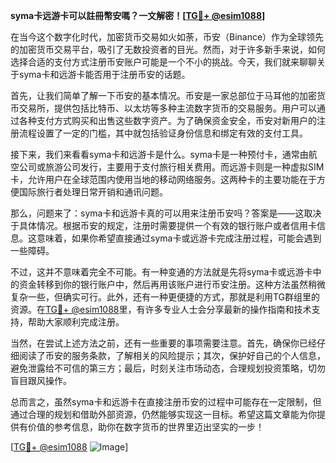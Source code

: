 **syma卡远游卡可以註冊幣安嗎？一文解密！[[TG💪+ @esim1088](https://t.me/s/esim1088)]**

在当今这个数字化时代，加密货币交易如火如荼，币安（Binance）作为全球领先的加密货币交易平台，吸引了无数投资者的目光。然而，对于许多新手来说，如何选择合适的支付方式注册币安账户可能是一个不小的挑战。今天，我们就来聊聊关于syma卡和远游卡能否用于注册币安的话题。

首先，让我们简单了解一下币安的基本情况。币安是一家总部位于马耳他的加密货币交易所，提供包括比特币、以太坊等多种主流数字货币的交易服务。用户可以通过各种支付方式购买和出售这些数字资产。为了确保资金安全，币安对新用户的注册流程设置了一定的门槛，其中就包括验证身份信息和绑定有效的支付工具。

接下来，我们来看看syma卡和远游卡是什么。syma卡是一种预付卡，通常由航空公司或旅游公司发行，主要用于支付旅行相关费用。而远游卡则是一种虚拟SIM卡，允许用户在全球范围内使用当地的移动网络服务。这两种卡的主要功能在于方便国际旅行者处理日常开销和通讯问题。

那么，问题来了：syma卡和远游卡真的可以用来注册币安吗？答案是——这取决于具体情况。根据币安的规定，注册时需要提供一个有效的银行账户或者信用卡信息。这意味着，如果你希望直接通过syma卡或远游卡完成注册过程，可能会遇到一些障碍。

不过，这并不意味着完全不可能。有一种变通的方法就是先将syma卡或远游卡中的资金转移到你的银行账户中，然后再用该账户进行币安注册。这种方法虽然稍微复杂一些，但确实可行。此外，还有一种更便捷的方式，那就是利用TG群组里的资源。在[TG💪+ @esim1088](https://t.me/s/esim1088)里，有许多专业人士会分享最新的操作指南和技术支持，帮助大家顺利完成注册。

当然，在尝试上述方法之前，还有一些重要的事项需要注意。首先，确保你已经仔细阅读了币安的服务条款，了解相关的风险提示；其次，保护好自己的个人信息，避免泄露给不可信的第三方；最后，时刻关注市场动态，合理规划投资策略，切勿盲目跟风操作。

总而言之，虽然syma卡和远游卡在直接注册币安的过程中可能存在一定限制，但通过合理的规划和借助外部资源，仍然能够实现这一目标。希望这篇文章能为你提供有价值的参考信息，助你在数字货币的世界里迈出坚实的一步！

[[TG💪+ @esim1088](https://t.me/s/esim1088) ![Image](https://i.postimg.cc/4NQfJmqS/Snipaste-2025-05-13-00-14-12.png)]